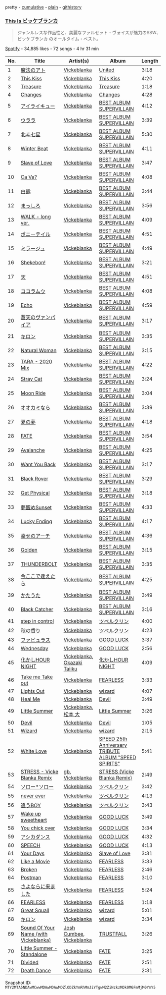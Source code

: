 pretty - [cumulative](/playlists/cumulative/37i9dQZF1DWXIo7GVosb3w.md) - [plain](/playlists/plain/37i9dQZF1DWXIo7GVosb3w) - [githistory](https://github.githistory.xyz/mackorone/spotify-playlist-archive/blob/main/playlists/plain/37i9dQZF1DWXIo7GVosb3w)

### [This Is ビッケブランカ](https://open.spotify.com/playlist/37i9dQZF1DWXIo7GVosb3w)

> ジャンルレスな作品性と、美麗なファルセット・ヴォイスが魅力のSSW、ビッケブランカ のオールタイム・ベスト。

[Spotify](https://open.spotify.com/user/spotify) - 34,885 likes - 72 songs - 4 hr 31 min

| No. | Title | Artist(s) | Album | Length |
|---|---|---|---|---|
| 1 | [魔法のアト](https://open.spotify.com/track/3VzlJc4jfKc1GWyP5LNU6n) | [Vickeblanka](https://open.spotify.com/artist/0PYPjvZaOa7bsCq26JOX8d) | [United](https://open.spotify.com/album/0ykHMHtcrB2MJcoaibsye2) | 3:18 |
| 2 | [This Kiss](https://open.spotify.com/track/40DAmimMs6oT7dsScFTCBC) | [Vickeblanka](https://open.spotify.com/artist/0PYPjvZaOa7bsCq26JOX8d) | [This Kiss](https://open.spotify.com/album/2xJ9ttPAKlrV7k9X9JDXHO) | 4:20 |
| 3 | [Treasure](https://open.spotify.com/track/04imeeE8kyvdFA3idok8o1) | [Vickeblanka](https://open.spotify.com/artist/0PYPjvZaOa7bsCq26JOX8d) | [Treasure](https://open.spotify.com/album/4XKcpxTLKwtGD2z9f8Vl9w) | 1:18 |
| 4 | [Changes](https://open.spotify.com/track/7j38DEPDsdKRoTHXQQ52pV) | [Vickeblanka](https://open.spotify.com/artist/0PYPjvZaOa7bsCq26JOX8d) | [Changes](https://open.spotify.com/album/4GtfZHSWZipfAu0i5XH3Pr) | 4:28 |
| 5 | [アイライキュー](https://open.spotify.com/track/7I8kMUSveBJ6WUbc4TcptQ) | [Vickeblanka](https://open.spotify.com/artist/0PYPjvZaOa7bsCq26JOX8d) | [BEST ALBUM SUPERVILLAIN](https://open.spotify.com/album/6q1FkwyDJcYQImWnK6UMCF) | 4:12 |
| 6 | [ウララ](https://open.spotify.com/track/0bxDtb5ZNUd2Eq5xH0t3nf) | [Vickeblanka](https://open.spotify.com/artist/0PYPjvZaOa7bsCq26JOX8d) | [BEST ALBUM SUPERVILLAIN](https://open.spotify.com/album/6q1FkwyDJcYQImWnK6UMCF) | 3:39 |
| 7 | [北斗七星](https://open.spotify.com/track/0sDWDasQSnRsndkoEYg4ue) | [Vickeblanka](https://open.spotify.com/artist/0PYPjvZaOa7bsCq26JOX8d) | [BEST ALBUM SUPERVILLAIN](https://open.spotify.com/album/6q1FkwyDJcYQImWnK6UMCF) | 5:30 |
| 8 | [Winter Beat](https://open.spotify.com/track/7mjamiJ2zplbZQ2ymbn5T7) | [Vickeblanka](https://open.spotify.com/artist/0PYPjvZaOa7bsCq26JOX8d) | [BEST ALBUM SUPERVILLAIN](https://open.spotify.com/album/6q1FkwyDJcYQImWnK6UMCF) | 4:11 |
| 9 | [Slave of Love](https://open.spotify.com/track/2ayROzS0w3bqU80rpi5E8p) | [Vickeblanka](https://open.spotify.com/artist/0PYPjvZaOa7bsCq26JOX8d) | [BEST ALBUM SUPERVILLAIN](https://open.spotify.com/album/6q1FkwyDJcYQImWnK6UMCF) | 3:47 |
| 10 | [Ca Va?](https://open.spotify.com/track/7nijn5vW2tnVhxlY8YCJW0) | [Vickeblanka](https://open.spotify.com/artist/0PYPjvZaOa7bsCq26JOX8d) | [BEST ALBUM SUPERVILLAIN](https://open.spotify.com/album/6q1FkwyDJcYQImWnK6UMCF) | 4:08 |
| 11 | [白熊](https://open.spotify.com/track/1uaTul8wkNApQfDXoWpRXv) | [Vickeblanka](https://open.spotify.com/artist/0PYPjvZaOa7bsCq26JOX8d) | [BEST ALBUM SUPERVILLAIN](https://open.spotify.com/album/6q1FkwyDJcYQImWnK6UMCF) | 3:44 |
| 12 | [まっしろ](https://open.spotify.com/track/5EdOeT3HL4TbmUF8fyDczy) | [Vickeblanka](https://open.spotify.com/artist/0PYPjvZaOa7bsCq26JOX8d) | [BEST ALBUM SUPERVILLAIN](https://open.spotify.com/album/6q1FkwyDJcYQImWnK6UMCF) | 3:56 |
| 13 | [WALK \- long ver.](https://open.spotify.com/track/2xsy2MtHv2RljV7pUNOky1) | [Vickeblanka](https://open.spotify.com/artist/0PYPjvZaOa7bsCq26JOX8d) | [BEST ALBUM SUPERVILLAIN](https://open.spotify.com/album/6q1FkwyDJcYQImWnK6UMCF) | 4:09 |
| 14 | [ポニーテイル](https://open.spotify.com/track/0Kiw3CSJcUs2y5XxYnccnU) | [Vickeblanka](https://open.spotify.com/artist/0PYPjvZaOa7bsCq26JOX8d) | [BEST ALBUM SUPERVILLAIN](https://open.spotify.com/album/6q1FkwyDJcYQImWnK6UMCF) | 4:51 |
| 15 | [ミラージュ](https://open.spotify.com/track/771tLAm7nhVLx3tn7lUKo2) | [Vickeblanka](https://open.spotify.com/artist/0PYPjvZaOa7bsCq26JOX8d) | [BEST ALBUM SUPERVILLAIN](https://open.spotify.com/album/6q1FkwyDJcYQImWnK6UMCF) | 4:49 |
| 16 | [Shekebon!](https://open.spotify.com/track/1oiYeBOXXQErNkv1nKneqc) | [Vickeblanka](https://open.spotify.com/artist/0PYPjvZaOa7bsCq26JOX8d) | [BEST ALBUM SUPERVILLAIN](https://open.spotify.com/album/6q1FkwyDJcYQImWnK6UMCF) | 3:21 |
| 17 | [天](https://open.spotify.com/track/4zdguuSw5lf3CP5H7H25TS) | [Vickeblanka](https://open.spotify.com/artist/0PYPjvZaOa7bsCq26JOX8d) | [BEST ALBUM SUPERVILLAIN](https://open.spotify.com/album/6q1FkwyDJcYQImWnK6UMCF) | 4:51 |
| 18 | [ココラムウ](https://open.spotify.com/track/7N0Hk78K3DOosnkgmw0yn8) | [Vickeblanka](https://open.spotify.com/artist/0PYPjvZaOa7bsCq26JOX8d) | [BEST ALBUM SUPERVILLAIN](https://open.spotify.com/album/6q1FkwyDJcYQImWnK6UMCF) | 4:08 |
| 19 | [Echo](https://open.spotify.com/track/78gokEpYyk4CyZhUm1XzVv) | [Vickeblanka](https://open.spotify.com/artist/0PYPjvZaOa7bsCq26JOX8d) | [BEST ALBUM SUPERVILLAIN](https://open.spotify.com/album/6q1FkwyDJcYQImWnK6UMCF) | 4:59 |
| 20 | [蒼天のヴァンパイア](https://open.spotify.com/track/6nVa28hoKADNE9EHGAX2S0) | [Vickeblanka](https://open.spotify.com/artist/0PYPjvZaOa7bsCq26JOX8d) | [BEST ALBUM SUPERVILLAIN](https://open.spotify.com/album/6q1FkwyDJcYQImWnK6UMCF) | 3:17 |
| 21 | [キロン](https://open.spotify.com/track/2FaSFL4NoIpXOiJbFQFfz1) | [Vickeblanka](https://open.spotify.com/artist/0PYPjvZaOa7bsCq26JOX8d) | [BEST ALBUM SUPERVILLAIN](https://open.spotify.com/album/6q1FkwyDJcYQImWnK6UMCF) | 3:35 |
| 22 | [Natural Woman](https://open.spotify.com/track/7gQEQ1f24TekDi9d2TRBBB) | [Vickeblanka](https://open.spotify.com/artist/0PYPjvZaOa7bsCq26JOX8d) | [BEST ALBUM SUPERVILLAIN](https://open.spotify.com/album/6q1FkwyDJcYQImWnK6UMCF) | 3:15 |
| 23 | [TARA \- 2020 Mix](https://open.spotify.com/track/61sXTVb63Mg8QfWa5sW63h) | [Vickeblanka](https://open.spotify.com/artist/0PYPjvZaOa7bsCq26JOX8d) | [BEST ALBUM SUPERVILLAIN](https://open.spotify.com/album/6q1FkwyDJcYQImWnK6UMCF) | 4:22 |
| 24 | [Stray Cat](https://open.spotify.com/track/1dnRJU44Gty4sCXDcygDPS) | [Vickeblanka](https://open.spotify.com/artist/0PYPjvZaOa7bsCq26JOX8d) | [BEST ALBUM SUPERVILLAIN](https://open.spotify.com/album/6q1FkwyDJcYQImWnK6UMCF) | 3:24 |
| 25 | [Moon Ride](https://open.spotify.com/track/1yQzZC8xJ5z6NdIthTCQfK) | [Vickeblanka](https://open.spotify.com/artist/0PYPjvZaOa7bsCq26JOX8d) | [BEST ALBUM SUPERVILLAIN](https://open.spotify.com/album/6q1FkwyDJcYQImWnK6UMCF) | 3:04 |
| 26 | [オオカミなら](https://open.spotify.com/track/0qofROBw99BwOQ4eGrndBG) | [Vickeblanka](https://open.spotify.com/artist/0PYPjvZaOa7bsCq26JOX8d) | [BEST ALBUM SUPERVILLAIN](https://open.spotify.com/album/6q1FkwyDJcYQImWnK6UMCF) | 3:39 |
| 27 | [夏の夢](https://open.spotify.com/track/7n9yUVUK81kYamD3XhhdBo) | [Vickeblanka](https://open.spotify.com/artist/0PYPjvZaOa7bsCq26JOX8d) | [BEST ALBUM SUPERVILLAIN](https://open.spotify.com/album/6q1FkwyDJcYQImWnK6UMCF) | 4:18 |
| 28 | [FATE](https://open.spotify.com/track/2L04PLCGlNTV5ebM8eNACC) | [Vickeblanka](https://open.spotify.com/artist/0PYPjvZaOa7bsCq26JOX8d) | [BEST ALBUM SUPERVILLAIN](https://open.spotify.com/album/6q1FkwyDJcYQImWnK6UMCF) | 3:54 |
| 29 | [Avalanche](https://open.spotify.com/track/32ZKOOUBF9vWvKbN0UUTNC) | [Vickeblanka](https://open.spotify.com/artist/0PYPjvZaOa7bsCq26JOX8d) | [BEST ALBUM SUPERVILLAIN](https://open.spotify.com/album/6q1FkwyDJcYQImWnK6UMCF) | 4:25 |
| 30 | [Want You Back](https://open.spotify.com/track/4FvBpAy11tIGCEzmS6V1Ef) | [Vickeblanka](https://open.spotify.com/artist/0PYPjvZaOa7bsCq26JOX8d) | [BEST ALBUM SUPERVILLAIN](https://open.spotify.com/album/6q1FkwyDJcYQImWnK6UMCF) | 3:17 |
| 31 | [Black Rover](https://open.spotify.com/track/3YsmVudm2JmoDnlN2XSieG) | [Vickeblanka](https://open.spotify.com/artist/0PYPjvZaOa7bsCq26JOX8d) | [BEST ALBUM SUPERVILLAIN](https://open.spotify.com/album/6q1FkwyDJcYQImWnK6UMCF) | 3:29 |
| 32 | [Get Physical](https://open.spotify.com/track/33bRIqkQucomfCNF4HjmZY) | [Vickeblanka](https://open.spotify.com/artist/0PYPjvZaOa7bsCq26JOX8d) | [BEST ALBUM SUPERVILLAIN](https://open.spotify.com/album/6q1FkwyDJcYQImWnK6UMCF) | 3:18 |
| 33 | [夢醒めSunset](https://open.spotify.com/track/66GVrhczFWX6UhqsIgdTlD) | [Vickeblanka](https://open.spotify.com/artist/0PYPjvZaOa7bsCq26JOX8d) | [BEST ALBUM SUPERVILLAIN](https://open.spotify.com/album/6q1FkwyDJcYQImWnK6UMCF) | 4:33 |
| 34 | [Lucky Ending](https://open.spotify.com/track/3Xfxcs7YIQrUWABvjvsuIg) | [Vickeblanka](https://open.spotify.com/artist/0PYPjvZaOa7bsCq26JOX8d) | [BEST ALBUM SUPERVILLAIN](https://open.spotify.com/album/6q1FkwyDJcYQImWnK6UMCF) | 4:17 |
| 35 | [幸せのアーチ](https://open.spotify.com/track/5jzqhc1aEQTo3MExqFSw4V) | [Vickeblanka](https://open.spotify.com/artist/0PYPjvZaOa7bsCq26JOX8d) | [BEST ALBUM SUPERVILLAIN](https://open.spotify.com/album/6q1FkwyDJcYQImWnK6UMCF) | 4:36 |
| 36 | [Golden](https://open.spotify.com/track/0EKCogU1001g163v6aWTwk) | [Vickeblanka](https://open.spotify.com/artist/0PYPjvZaOa7bsCq26JOX8d) | [BEST ALBUM SUPERVILLAIN](https://open.spotify.com/album/6q1FkwyDJcYQImWnK6UMCF) | 3:15 |
| 37 | [THUNDERBOLT](https://open.spotify.com/track/7AYbLPpHIMHfXYbHSr8ReU) | [Vickeblanka](https://open.spotify.com/artist/0PYPjvZaOa7bsCq26JOX8d) | [BEST ALBUM SUPERVILLAIN](https://open.spotify.com/album/6q1FkwyDJcYQImWnK6UMCF) | 3:35 |
| 38 | [今ここで逢えたら](https://open.spotify.com/track/49Ks4e1feLCrkFqA2yIcOx) | [Vickeblanka](https://open.spotify.com/artist/0PYPjvZaOa7bsCq26JOX8d) | [BEST ALBUM SUPERVILLAIN](https://open.spotify.com/album/6q1FkwyDJcYQImWnK6UMCF) | 4:25 |
| 39 | [かたうた](https://open.spotify.com/track/5k3bmUmAReNDY96jP92VYp) | [Vickeblanka](https://open.spotify.com/artist/0PYPjvZaOa7bsCq26JOX8d) | [BEST ALBUM SUPERVILLAIN](https://open.spotify.com/album/6q1FkwyDJcYQImWnK6UMCF) | 3:49 |
| 40 | [Black Catcher](https://open.spotify.com/track/6Q8W0bn2oAVvW56BriCGeb) | [Vickeblanka](https://open.spotify.com/artist/0PYPjvZaOa7bsCq26JOX8d) | [BEST ALBUM SUPERVILLAIN](https://open.spotify.com/album/6q1FkwyDJcYQImWnK6UMCF) | 3:16 |
| 41 | [step in control](https://open.spotify.com/track/15qHwhk2gMN03nmlIcQmMH) | [Vickeblanka](https://open.spotify.com/artist/0PYPjvZaOa7bsCq26JOX8d) | [ツベルクリン](https://open.spotify.com/album/48BNJ0CelfB9yhIDScDhnb) | 4:00 |
| 42 | [秋の香り](https://open.spotify.com/track/1OKZJY8K9mrslXTHWedlbI) | [Vickeblanka](https://open.spotify.com/artist/0PYPjvZaOa7bsCq26JOX8d) | [ツベルクリン](https://open.spotify.com/album/48BNJ0CelfB9yhIDScDhnb) | 4:23 |
| 43 | [ファビュラス](https://open.spotify.com/track/4qibh92vDTs2pZiJKvBqVh) | [Vickeblanka](https://open.spotify.com/artist/0PYPjvZaOa7bsCq26JOX8d) | [GOOD LUCK](https://open.spotify.com/album/5uOLDxAv6PxV4Yx36I3OZj) | 3:37 |
| 44 | [Wednesday](https://open.spotify.com/track/69lzxVBXW3wAkG9JV1FjZC) | [Vickeblanka](https://open.spotify.com/artist/0PYPjvZaOa7bsCq26JOX8d) | [GOOD LUCK](https://open.spotify.com/album/5uOLDxAv6PxV4Yx36I3OZj) | 2:56 |
| 45 | [化かしHOUR NIGHT](https://open.spotify.com/track/1x7XcvVAvdUStBMjbp0uDK) | [Vickeblanka](https://open.spotify.com/artist/0PYPjvZaOa7bsCq26JOX8d), [Okazaki Taiiku](https://open.spotify.com/artist/5yKQkcO2MWUp3Z5jUs70pW) | [化かしHOUR NIGHT](https://open.spotify.com/album/2zVAikYlybJDjM1nGyM9CH) | 4:09 |
| 46 | [Take me Take out](https://open.spotify.com/track/54FFfWK4aMKRDHlaop32ds) | [Vickeblanka](https://open.spotify.com/artist/0PYPjvZaOa7bsCq26JOX8d) | [FEARLESS](https://open.spotify.com/album/0guChGuEDcTGZln5bhyuN2) | 3:33 |
| 47 | [Lights Out](https://open.spotify.com/track/0o5uh09Zg1xpgGwunzjdkU) | [Vickeblanka](https://open.spotify.com/artist/0PYPjvZaOa7bsCq26JOX8d) | [wizard](https://open.spotify.com/album/5WiacWoGjt3yMoK8vtQ0tz) | 4:07 |
| 48 | [Heal Me](https://open.spotify.com/track/6SU8p0um8uF7zDH6HLkP0S) | [Vickeblanka](https://open.spotify.com/artist/0PYPjvZaOa7bsCq26JOX8d) | [Devil](https://open.spotify.com/album/7DDrVqzCsXJAdR2fQh9GZD) | 3:49 |
| 49 | [Little Summer](https://open.spotify.com/track/3gwjsPjsALnaIUXqzGbOVN) | [Vickeblanka](https://open.spotify.com/artist/0PYPjvZaOa7bsCq26JOX8d), [松本 大](https://open.spotify.com/artist/6QT6XOZ0zAbFtbmr16fGv9) | [Little Summer](https://open.spotify.com/album/74Iq6WYNQAMSC3dLZLt4dE) | 3:26 |
| 50 | [Devil](https://open.spotify.com/track/4nMEPIei7Em4uCZBPKNMX8) | [Vickeblanka](https://open.spotify.com/artist/0PYPjvZaOa7bsCq26JOX8d) | [Devil](https://open.spotify.com/album/7DDrVqzCsXJAdR2fQh9GZD) | 1:05 |
| 51 | [Wizard](https://open.spotify.com/track/3uq5VkzBHSIuFeBAdYvmN6) | [Vickeblanka](https://open.spotify.com/artist/0PYPjvZaOa7bsCq26JOX8d) | [wizard](https://open.spotify.com/album/5WiacWoGjt3yMoK8vtQ0tz) | 2:15 |
| 52 | [White Love](https://open.spotify.com/track/1FrlF30d0tHKkOMM1HSI7J) | [Vickeblanka](https://open.spotify.com/artist/0PYPjvZaOa7bsCq26JOX8d) | [SPEED 25th Anniversary TRIBUTE ALBUM "SPEED SPIRITS"](https://open.spotify.com/album/38LVR1VxkqimOGshy7BD9v) | 5:41 |
| 53 | [STRESS \- Vicke Blanka Remix](https://open.spotify.com/track/0iDDAbjlvuNtY6N1ecbSU9) | [gb](https://open.spotify.com/artist/7Ll3Cj9QGaAJ42YdRcFKG6), [Vickeblanka](https://open.spotify.com/artist/0PYPjvZaOa7bsCq26JOX8d) | [STRESS \(Vicke Blanka Remix\)](https://open.spotify.com/album/6Jq0UXdjPgzjo4x71aVW1g) | 2:49 |
| 54 | [ソロー\*ソロー](https://open.spotify.com/track/71sZwkFkWuWX02Tlopz5Te) | [Vickeblanka](https://open.spotify.com/artist/0PYPjvZaOa7bsCq26JOX8d) | [ツベルクリン](https://open.spotify.com/album/48BNJ0CelfB9yhIDScDhnb) | 3:42 |
| 55 | [never ever](https://open.spotify.com/track/1eB6hHYaq1MbEpPX1DfwgY) | [Vickeblanka](https://open.spotify.com/artist/0PYPjvZaOa7bsCq26JOX8d) | [ツベルクリン](https://open.spotify.com/album/48BNJ0CelfB9yhIDScDhnb) | 4:13 |
| 56 | [追うBOY](https://open.spotify.com/track/2T7EGfl1fr22D818PMvgzq) | [Vickeblanka](https://open.spotify.com/artist/0PYPjvZaOa7bsCq26JOX8d) | [ツベルクリン](https://open.spotify.com/album/48BNJ0CelfB9yhIDScDhnb) | 3:43 |
| 57 | [Wake up sweetheart](https://open.spotify.com/track/52SoKURJv2AqeaUpDaQC6k) | [Vickeblanka](https://open.spotify.com/artist/0PYPjvZaOa7bsCq26JOX8d) | [GOOD LUCK](https://open.spotify.com/album/5uOLDxAv6PxV4Yx36I3OZj) | 3:49 |
| 58 | [You chick over](https://open.spotify.com/track/64XhnQdusb2otUZtPRYT4n) | [Vickeblanka](https://open.spotify.com/artist/0PYPjvZaOa7bsCq26JOX8d) | [GOOD LUCK](https://open.spotify.com/album/5uOLDxAv6PxV4Yx36I3OZj) | 3:34 |
| 59 | [アシカダンス](https://open.spotify.com/track/0b3noXiQC1Xf9NnznhBoXX) | [Vickeblanka](https://open.spotify.com/artist/0PYPjvZaOa7bsCq26JOX8d) | [GOOD LUCK](https://open.spotify.com/album/5uOLDxAv6PxV4Yx36I3OZj) | 4:32 |
| 60 | [SPEECH](https://open.spotify.com/track/6RvrGemS3u7VhqxUPEWTdo) | [Vickeblanka](https://open.spotify.com/artist/0PYPjvZaOa7bsCq26JOX8d) | [GOOD LUCK](https://open.spotify.com/album/5uOLDxAv6PxV4Yx36I3OZj) | 4:13 |
| 61 | [Your Days](https://open.spotify.com/track/5FO0bhjmMhhRwjCxXbnSih) | [Vickeblanka](https://open.spotify.com/artist/0PYPjvZaOa7bsCq26JOX8d) | [Slave of Love](https://open.spotify.com/album/3RywiZPaCkEWRWxX4aKUVS) | 3:31 |
| 62 | [Like a Movie](https://open.spotify.com/track/0QdvC68FlVClJsRBNZODQr) | [Vickeblanka](https://open.spotify.com/artist/0PYPjvZaOa7bsCq26JOX8d) | [FEARLESS](https://open.spotify.com/album/0guChGuEDcTGZln5bhyuN2) | 3:33 |
| 63 | [Broken](https://open.spotify.com/track/5T6v5UwRs7IGNr4IrQ1jle) | [Vickeblanka](https://open.spotify.com/artist/0PYPjvZaOa7bsCq26JOX8d) | [FEARLESS](https://open.spotify.com/album/0guChGuEDcTGZln5bhyuN2) | 2:46 |
| 64 | [Postman](https://open.spotify.com/track/5obpdRRFx0JfMnZWsDfxuV) | [Vickeblanka](https://open.spotify.com/artist/0PYPjvZaOa7bsCq26JOX8d) | [FEARLESS](https://open.spotify.com/album/0guChGuEDcTGZln5bhyuN2) | 3:10 |
| 65 | [さよならに来ました](https://open.spotify.com/track/57XczvdHFvabNUB0idkN1z) | [Vickeblanka](https://open.spotify.com/artist/0PYPjvZaOa7bsCq26JOX8d) | [FEARLESS](https://open.spotify.com/album/0guChGuEDcTGZln5bhyuN2) | 5:24 |
| 66 | [FEARLESS](https://open.spotify.com/track/7a94cUWGpngjPrMK1FEKWd) | [Vickeblanka](https://open.spotify.com/artist/0PYPjvZaOa7bsCq26JOX8d) | [FEARLESS](https://open.spotify.com/album/0guChGuEDcTGZln5bhyuN2) | 1:18 |
| 67 | [Great Squall](https://open.spotify.com/track/1SgG0bzPcjZJUa9aTNefBv) | [Vickeblanka](https://open.spotify.com/artist/0PYPjvZaOa7bsCq26JOX8d) | [wizard](https://open.spotify.com/album/5WiacWoGjt3yMoK8vtQ0tz) | 5:01 |
| 68 | [キロン](https://open.spotify.com/track/6lDxvoBL3oAxW9XXgYScd8) | [Vickeblanka](https://open.spotify.com/artist/0PYPjvZaOa7bsCq26JOX8d) | [wizard](https://open.spotify.com/album/5WiacWoGjt3yMoK8vtQ0tz) | 3:34 |
| 69 | [Sound Of Your Name \(with Vickeblanka\)](https://open.spotify.com/track/6yY0MZVSs6Rv4eGQa9uh5q) | [Josh Cumbee](https://open.spotify.com/artist/5deoijipwIdBiA27rEj14E), [Vickeblanka](https://open.spotify.com/artist/0PYPjvZaOa7bsCq26JOX8d) | [TRUSTFALL](https://open.spotify.com/album/2ju68z3bSFCOXuNBDH0fbW) | 3:26 |
| 70 | [Little Summer \- Standalone](https://open.spotify.com/track/7gt3vno8LGYubi19awDoOm) | [Vickeblanka](https://open.spotify.com/artist/0PYPjvZaOa7bsCq26JOX8d) | [FATE](https://open.spotify.com/album/2TLSG2US3Gn5KKstbM6ipZ) | 3:25 |
| 71 | [Divided](https://open.spotify.com/track/1qr5E38dVYiZSbgrk5RMiC) | [Vickeblanka](https://open.spotify.com/artist/0PYPjvZaOa7bsCq26JOX8d) | [FATE](https://open.spotify.com/album/2TLSG2US3Gn5KKstbM6ipZ) | 2:51 |
| 72 | [Death Dance](https://open.spotify.com/track/0riYOHLigw6ij7rteObpO6) | [Vickeblanka](https://open.spotify.com/artist/0PYPjvZaOa7bsCq26JOX8d) | [FATE](https://open.spotify.com/album/2TLSG2US3Gn5KKstbM6ipZ) | 2:31 |

Snapshot ID: `MTY2MTA5NDAwMCwwMDAwMDAwMDZlODZkYmRhMmJiYTgwM2ZiNzkzMDk0MGFmMjM0YmY5`

